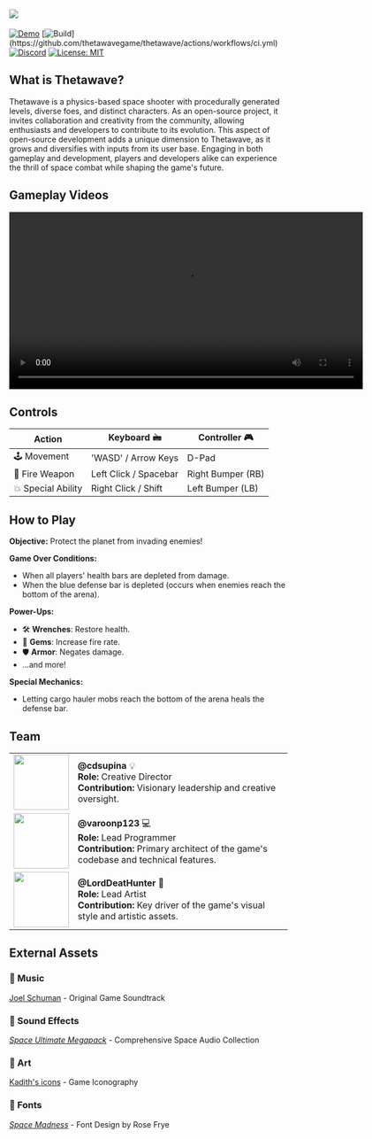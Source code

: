 # <img src="assets/images/thetawave_logo_animated_banner.gif?raw=true">

[![Demo](https://img.shields.io/badge/Demo-Play%20Now%21-blue)](https://thetawave.metalmancy.tech)
[![Build](https://github.com/thetawavegame/thetawave/actions/workflows/ci.yml/badge.svg?)](https://github.com/thetawavegame/thetawave/actions/workflows/ci.yml)
[![Discord](https://img.shields.io/badge/chat-on%20discord-green.svg?logo=discord&logoColor=fff&labelColor=1e1c24&color=8d5b3f)](https://discord.gg/4smxjcheE5)
[![License: MIT](https://img.shields.io/badge/License-MIT-yellow.svg)](https://opensource.org/licenses/MIT)

## What is Thetawave?

Thetawave is a physics-based space shooter with procedurally generated levels, diverse foes, and distinct characters. As an open-source project, it invites collaboration and creativity from the community, allowing enthusiasts and developers to contribute to its evolution. This aspect of open-source development adds a unique dimension to Thetawave, as it grows and diversifies with inputs from its user base. Engaging in both gameplay and development, players and developers alike can experience the thrill of space combat while shaping the game's future.

## Gameplay Videos

<div style="display: flex; justify-content: space-around; align-items: center;">
  <video height="320" controls>
    <source src="https://assets.thetawave.metalmancy.tech/promo/gameplay_1.mp4" type="video/mp4">
    Your browser does not support the video tag.
  </video>
</div>

## Controls

| Action            | Keyboard 🖮            | Controller 🎮      |
| ----------------- | --------------------- | ----------------- |
| 🕹️ Movement        | 'WASD' / Arrow Keys   | D-Pad             |
| 🔫 Fire Weapon     | Left Click / Spacebar | Right Bumper (RB) |
| 💥 Special Ability | Right Click / Shift   | Left Bumper (LB)  |

## How to Play

**Objective:** Protect the planet from invading enemies!

**Game Over Conditions:**
- When all players' health bars are depleted from damage.
- When the blue defense bar is depleted (occurs when enemies reach the bottom of the arena).

**Power-Ups:**
- 🛠️ **Wrenches**: Restore health.
- 💎 **Gems**: Increase fire rate.
- 🛡️ **Armor**: Negates damage.
- ...and more!

**Special Mechanics:**
- Letting cargo hauler mobs reach the bottom of the arena heals the defense bar.


## Team

<table>
  <tr>
    <td><img src="https://avatars.githubusercontent.com/u/15306815" height="100"></td>
    <td><strong>@cdsupina</strong> 💡<br><strong>Role:</strong> Creative Director<br><strong>Contribution:</strong> Visionary leadership and creative oversight.</td>
  </tr>
  <tr>
    <td><img src="https://avatars.githubusercontent.com/u/22409608" height="100"></td>
    <td><strong>@varoonp123</strong> 💻<br><strong>Role:</strong> Lead Programmer<br><strong>Contribution:</strong> Primary architect of the game's codebase and technical features.</td>
  </tr>
  <tr>
    <td><img src="https://avatars.githubusercontent.com/u/26803198" height="100"></td>
    <td><strong>@LordDeatHunter</strong> 🎨<br><strong>Role:</strong> Lead Artist<br><strong>Contribution:</strong> Key driver of the game's visual style and artistic assets.</td>
  </tr>
</table>

## External Assets

### 🎵 Music
[Joel Schuman](https://joelhasa.site/) - Original Game Soundtrack

### 📢 Sound Effects
[*Space Ultimate Megapack*](https://gamesupply.itch.io/ultimate-space-game-mega-asset-package) - Comprehensive Space Audio Collection

### 🎨 Art
[Kadith's icons](https://kadith.itch.io/kadiths-free-icons) - Game Iconography

### 📜 Fonts
[*Space Madness*](https://modernmodron.itch.io/) - Font Design by Rose Frye

